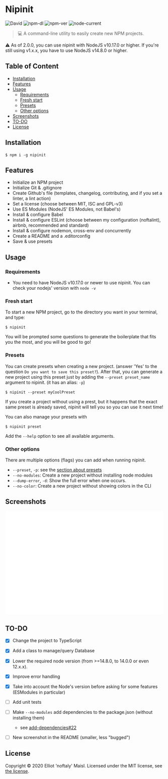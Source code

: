 # Nipinit

![David](https://img.shields.io/david/noftaly/nipinit)
![npm-dl](https://img.shields.io/npm/dm/nipinit)
![npm-ver](https://img.shields.io/npm/v/nipinit)
![node-current](https://img.shields.io/node/v/nipinit)

> 💻 A command-line utility to easily create new NPM projects.

:warning: As of 2.0.0, you can use nipinit with NodeJS v10.17.0 or higher. If you're still using v1.x.x, you have to use NodeJS v14.8.0 or higher.


## Table of Content
- [Installation](#installation)
- [Features](#features)
- [Usage](#usage)
  - [Requirements](#requirements)
  - [Fresh start](#fresh-start)
  - [Presets](#presets)
  - [Other options](#other-options)
- [Screenshots](#screenshots)
- [TO-DO](#to-do)
- [License](#license)


## Installation

```shell
$ npm i -g nipinit
```


## Features

- Initialize an NPM project
- Initialize Git & .gitignore
- Create Github's file (templates, changelog, contributing, and if you set a linter, a lint action)
- Set a license (choose between MIT, ISC and GPL-v3)
- Use ES Modules (NodeJS' ES Modules, not Babel's)
- Install & configure Babel
- Install & configure ESLint (choose between my configuration (noftalint), airbnb, recommended and standard)
- Install & configure nodemon, cross-env and concurrently
- Create a README and a .editorconfig
- Save & use presets


## Usage

### Requirements

- You need to have NodeJS v10.17.0 or newer to use nipinit. You can check your nodejs' version with `node -v`

### Fresh start

To start a new NPM project, go to the directory you want in your terminal, and type:
```shell
$ nipinit
```
You will be prompted some questions to generate the boilerplate that fits you the most, and you will be good to go!

### Presets

You can create presets when creating a new project. (answer 'Yes' to the question `Do you want to save this preset?`).
After that, you can generate a new project using this preset just by adding the `--preset preset_name` argument to nipinit. (it has an alias: `-p`)
```shell
$ nipinit --preset myCoolPreset
```

If you create a project without using a prest, but it happens that the exact same preset is already saved, nipinit will tell you so you can use it next time!

You can also manage your presets with
```shell
$ nipinit preset
```
Add the `--help` option to see all available arguments.

### Other options

There are multiple options (flags) you can add when running nipinit.
- `--preset`, `-p`: see the [section about presets](#presets)
- `--no-modules`: Create a new project without installing node modules
- `--dump-error`, `-d`: Show the full error when one occurs.
- `--no-color`: Create a new project without showing colors in the CLI


## Screenshots

![Nipinit Screenshot where we can see all the prompts asked and the success messages](./assets/nipinit-screenshot.svg)


## TO-DO

- [x] Change the project to TypeScript
- [x] Add a class to manage/query Database
- [x] Lower the required node version (from >=14.8.0, to 14.0.0 or even 12.x.x).
- [x] Improve error handling
- [x] Take into account the Node's version before asking for some features (ESModules in particular)
- [ ] Add unit tests
- [ ] Make `--no-modules` add dependencies to the package.json (without installing them)
  - see [add-dependencies#22](https://github.com/arfeo/npm-add-dependencies/pull/22)
- [ ] New screenshot in the README (smaller, less "bugged")


## License

Copyright © 2020 Elliot 'noftaly' Maisl. Licensed under the MIT license, see [the license](./LICENSE).
